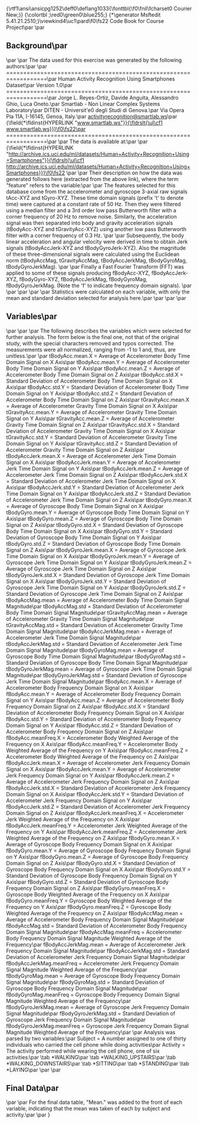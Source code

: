 {\rtf1\ansi\ansicpg1252\deff0\deflang1033{\fonttbl{\f0\fnil\fcharset0 Courier New;}}
{\colortbl ;\red0\green0\blue255;}
{\*\generator Msftedit 5.41.21.2510;}\viewkind4\uc1\pard\f0\fs22 Code Book for Course Project\par
\par
## Background\par
\par
\par
The data used for this exercise was generated by the following authors:\par
\par
==================================================================\par
Human Activity Recognition Using Smartphones Dataset\par
Version 1.0\par
==================================================================\par
Jorge L. Reyes-Ortiz, Davide Anguita, Alessandro Ghio, Luca Oneto.\par
Smartlab - Non Linear Complex Systems Laboratory\par
DITEN - Universit\'e0 degli Studi di Genova.\par
Via Opera Pia 11A, I-16145, Genoa, Italy.\par
activityrecognition@smartlab.ws\par
{\field{\*\fldinst{HYPERLINK "www.smartlab.ws"}}{\fldrslt{\ul\cf1 www.smartlab.ws}}}\f0\fs22\par
==================================================================\par
\par
The data is available at:\par
\par
{\field{\*\fldinst{HYPERLINK "http://archive.ics.uci.edu/ml/datasets/Human+Activity+Recognition+Using+Smartphones"}}{\fldrslt{\ul\cf1 http://archive.ics.uci.edu/ml/datasets/Human+Activity+Recognition+Using+Smartphones}}}\f0\fs22  \par
\par
Their description on how the data was generated follows here (extracted from the above link), where the term "feature" refers to the variable:\par
\par
The features selected for this database come from the accelerometer and gyroscope 3-axial raw signals tAcc-XYZ and tGyro-XYZ. These time domain signals (prefix 't' to denote time) were captured at a constant rate of 50 Hz. Then they were filtered using a median filter and a 3rd order low pass Butterworth filter with a corner frequency of 20 Hz to remove noise. Similarly, the acceleration signal was then separated into body and gravity acceleration signals (tBodyAcc-XYZ and tGravityAcc-XYZ) using another low pass Butterworth filter with a corner frequency of 0.3 Hz. \par
\par
Subsequently, the body linear acceleration and angular velocity were derived in time to obtain Jerk signals (tBodyAccJerk-XYZ and tBodyGyroJerk-XYZ). Also the magnitude of these three-dimensional signals were calculated using the Euclidean norm (tBodyAccMag, tGravityAccMag, tBodyAccJerkMag, tBodyGyroMag, tBodyGyroJerkMag). \par
\par
Finally a Fast Fourier Transform (FFT) was applied to some of these signals producing fBodyAcc-XYZ, fBodyAccJerk-XYZ, fBodyGyro-XYZ, fBodyAccJerkMag, fBodyGyroMag, fBodyGyroJerkMag. (Note the 'f' to indicate frequency domain signals). \par
\par
\par
\par
\par
Statistics were calculated on each variable, with only the mean and standard deviation selected for analysis here.\par
\par
\par
\par
## Variables\par
\par
\par
\par
The following describes the variables which were selected for further analysis.  The form below is the final one, not that of the original study, with the special characters removed and typos corrected.  The measurements were all normalized, ranging from -1 to 1 and, thus, are unitless.\par
\par
tBodyAcc.mean.X = Average of Accelerometer Body Time Domain Signal on X Axis\par
tBodyAcc.mean.Y = Average of Accelerometer Body Time Domain Signal on Y Axis\par
tBodyAcc.mean.Z = Average of Accelerometer Body Time Domain Signal on Z Axis\par
tBodyAcc.std.X = Standard Deviation of Accelerometer Body Time Domain Signal on X Axis\par
tBodyAcc.std.Y = Standard Deviation of Accelerometer Body Time Domain Signal on Y Axis\par
tBodyAcc.std.Z = Standard Deviation of Accelerometer Body Time Domain Signal on Z Axis\par
tGravityAcc.mean.X = Average of Accelerometer Gravity Time Domain Signal on X Axis\par
tGravityAcc.mean.Y = Average of Accelerometer Gravity Time Domain Signal on Y Axis\par
tGravityAcc.mean.Z = Average of Accelerometer Gravity Time Domain Signal on Z Axis\par
tGravityAcc.std.X = Standard Deviation of Accelerometer Gravity Time Domain Signal on X Axis\par
tGravityAcc.std.Y = Standard Deviation of Accelerometer Gravity Time Domain Signal on Y Axis\par
tGravityAcc.std.Z = Standard Deviation of Accelerometer Gravity Time Domain Signal on Z Axis\par
tBodyAccJerk.mean.X = Average of Accelerometer Jerk Time Domain Signal on X Axis\par
tBodyAccJerk.mean.Y = Average of Accelerometer Jerk Time Domain Signal on Y Axis\par
tBodyAccJerk.mean.Z = Average of Accelerometer Jerk Time Domain Signal on Z Axis\par
tBodyAccJerk.std.X = Standard Deviation of Accelerometer Jerk Time Domain Signal on X Axis\par
tBodyAccJerk.std.Y = Standard Deviation of Accelerometer Jerk Time Domain Signal on Y Axis\par
tBodyAccJerk.std.Z = Standard Deviation of Accelerometer Jerk Time Domain Signal on Z Axis\par
tBodyGyro.mean.X = Average of Gyroscope Body Time Domain Signal on X Axis\par
tBodyGyro.mean.Y = Average of Gyroscope Body Time Domain Signal on Y Axis\par
tBodyGyro.mean.Z = Average of Gyroscope Body Time Domain Signal on Z Axis\par
tBodyGyro.std.X = Standard Deviation of Gyroscope Body Time Domain Signal on X Axis\par
tBodyGyro.std.Y = Standard Deviation of Gyroscope Body Time Domain Signal on Y Axis\par
tBodyGyro.std.Z = Standard Deviation of Gyroscope Body Time Domain Signal on Z Axis\par
tBodyGyroJerk.mean.X = Average of Gyroscope Jerk Time Domain Signal on X Axis\par
tBodyGyroJerk.mean.Y = Average of Gyroscope Jerk Time Domain Signal on Y Axis\par
tBodyGyroJerk.mean.Z = Average of Gyroscope Jerk Time Domain Signal on Z Axis\par
tBodyGyroJerk.std.X = Standard Deviation of Gyroscope Jerk Time Domain Signal on X Axis\par
tBodyGyroJerk.std.Y = Standard Deviation of Gyroscope Jerk Time Domain Signal on Y Axis\par
tBodyGyroJerk.std.Z = Standard Deviation of Gyroscope Jerk Time Domain Signal on Z Axis\par
tBodyAccMag.mean = Average of Accelerometer Body Time Domain Signal Magnitude\par
tBodyAccMag.std = Standard Deviation of Accelerometer Body Time Domain Signal Magnitude\par
tGravityAccMag.mean = Average of Accelerometer Gravity Time Domain Signal Magnitude\par
tGravityAccMag.std = Standard Deviation of Accelerometer Gravity Time Domain Signal Magnitude\par
tBodyAccJerkMag.mean = Average of Accelerometer Jerk Time Domain Signal Magnitude\par
tBodyAccJerkMag.std = Standard Deviation of Accelerometer Jerk Time Domain Signal Magnitude\par
tBodyGyroMag.mean = Average of Gyroscope Body Time Domain Signal Magnitude\par
tBodyGyroMag.std = Standard Deviation of Gyroscope Body Time Domain Signal Magnitude\par
tBodyGyroJerkMag.mean = Average of Gyroscope Jerk Time Domain Signal Magnitude\par
tBodyGyroJerkMag.std = Standard Deviation of Gyroscope Jerk Time Domain Signal Magnitude\par
fBodyAcc.mean.X = Average of Accelerometer Body Frequency Domain Signal on X Axis\par
fBodyAcc.mean.Y = Average of Accelerometer Body Frequency Domain Signal on Y Axis\par
fBodyAcc.mean.Z = Average of Accelerometer Body Frequency Domain Signal on Z Axis\par
fBodyAcc.std.X = Standard Deviation of Accelerometer Body Frequency Domain Signal on X Axis\par
fBodyAcc.std.Y = Standard Deviation of Accelerometer Body Frequency Domain Signal on Y Axis\par
fBodyAcc.std.Z = Standard Deviation of Accelerometer Body Frequency Domain Signal on Z Axis\par
fBodyAcc.meanFreq.X = Accelerometer Body Weighted Average of the Frequency on X Axis\par
fBodyAcc.meanFreq.Y = Accelerometer Body Weighted Average of the Frequency on Y Axis\par
fBodyAcc.meanFreq.Z = Accelerometer Body Weighted Average of the Frequency on Z Axis\par
fBodyAccJerk.mean.X = Average of Accelerometer Jerk Frequency Domain Signal on X Axis\par
fBodyAccJerk.mean.Y = Average of Accelerometer Jerk Frequency Domain Signal on Y Axis\par
fBodyAccJerk.mean.Z = Average of Accelerometer Jerk Frequency Domain Signal on Z Axis\par
fBodyAccJerk.std.X = Standard Deviation of Accelerometer Jerk Frequency Domain Signal on X Axis\par
fBodyAccJerk.std.Y = Standard Deviation of Accelerometer Jerk Frequency Domain Signal on Y Axis\par
fBodyAccJerk.std.Z = Standard Deviation of Accelerometer Jerk Frequency Domain Signal on Z Axis\par
fBodyAccJerk.meanFreq.X = Accelerometer Jerk Weighted Average of the Frequency on X Axis\par
fBodyAccJerk.meanFreq.Y = Accelerometer Jerk Weighted Average of the Frequency on Y Axis\par
fBodyAccJerk.meanFreq.Z = Accelerometer Jerk Weighted Average of the Frequency on Z Axis\par
fBodyGyro.mean.X = Average of Gyroscope Body Frequency Domain Signal on X Axis\par
fBodyGyro.mean.Y = Average of Gyroscope Body Frequency Domain Signal on Y Axis\par
fBodyGyro.mean.Z = Average of Gyroscope Body Frequency Domain Signal on Z Axis\par
fBodyGyro.std.X = Standard Deviation of Gyroscope Body Frequency Domain Signal on X Axis\par
fBodyGyro.std.Y = Standard Deviation of Gyroscope Body Frequency Domain Signal on Y Axis\par
fBodyGyro.std.Z = Standard Deviation of Gyroscope Body Frequency Domain Signal on Z Axis\par
fBodyGyro.meanFreq.X = Gyroscope Body Weighted Average of the Frequency on X Axis\par
fBodyGyro.meanFreq.Y = Gyroscope Body Weighted Average of the Frequency on Y Axis\par
fBodyGyro.meanFreq.Z = Gyroscope Body Weighted Average of the Frequency on Z Axis\par
fBodyAccMag.mean = Average of Accelerometer Body Frequency Domain Signal Magnitude\par
fBodyAccMag.std = Standard Deviation of Accelerometer Body Frequency Domain Signal Magnitude\par
fBodyAccMag.meanFreq = Accelerometer Body Frequency Domain Signal Magnitude Weighted Average of the Frequency\par
fBodyAccJerkMag.mean = Average of Accelerometer Jerk Frequency Domain Signal Magnitude\par
fBodyAccJerkMag.std = Standard Deviation of Accelerometer Jerk Frequency Domain Signal Magnitude\par
fBodyAccJerkMag.meanFreq = Accelerometer Jerk Frequency Domain Signal Magnitude Weighted Average of the Frequency\par
fBodyGyroMag.mean = Average of Gyroscope Body Frequency Domain Signal Magnitude\par
fBodyGyroMag.std = Standard Deviation of Gyroscope Body Frequency Domain Signal Magnitude\par
fBodyGyroMag.meanFreq = Gyroscope Body Frequency Domain Signal Magnitude Weighted Average of the Frequency\par
fBodyGyroJerkMag.mean = Average of Gyroscope Jerk Frequency Domain Signal Magnitude\par
fBodyGyroJerkMag.std = Standard Deviation of Gyroscope Jerk Frequency Domain Signal Magnitude\par
fBodyGyroJerkMag.meanFreq = Gyroscope Jerk Frequency Domain Signal Magnitude Weighted Average of the Frequency\par
\par
Analysis was parsed by two variables:\par
Subject = A number assigned to one of thirty individuals who carried the cell phone while doing activities\par
Activity = The activity performed while wearing the cell phone, one of six activities:\par
\tab *WALKING\par
\tab *WALKING_UPSTAIRS\par
\tab *WALKING_DOWNSTAIRS\par
\tab *SITTING\par
\tab *STANDING\par
\tab *LAYING\par
\par
\par
##  Final Data\par
\par
\par
For the final data table, "Mean." was added to the front of each variable, indicating that the mean was taken of each by subject and activity.\par
\par
}
 